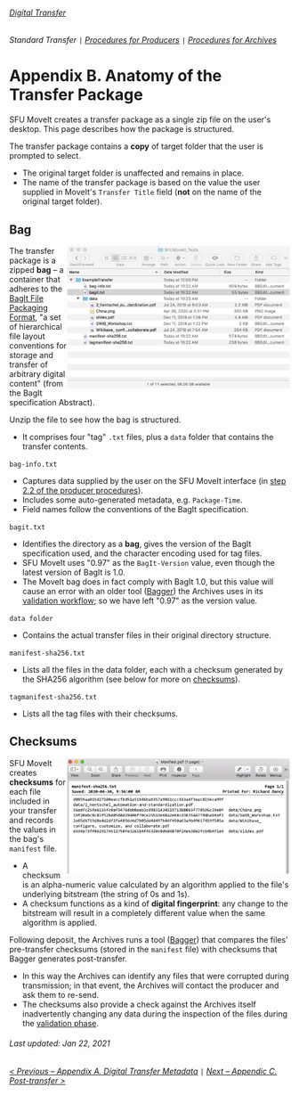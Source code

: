 ###### [Digital Transfer](../../README.md)
###### Standard Transfer `|` [Procedures for Producers](../standard-producers/00-introduction.md) `|` [Procedures for Archives](../standard-archives/00-introduction.md)

# Appendix B. Anatomy of the Transfer Package
SFU MoveIt creates a transfer package as a single zip file on the user's desktop. This page describes how the package is structured.

The transfer package contains a **copy** of target folder that the user is prompted to select.
- The original target folder is unaffected and remains in place.
- The name of the transfer package is based on the value the user supplied in MoveIt's `Transfer Title` field (**not** on the name of the original target folder).

## Bag
<img align="right" width="400" src="../../screenshots/app-bag.png">

The transfer package is a zipped **bag** – a container that adheres to the [BagIt File Packaging Format](https://tools.ietf.org/html/rfc8493), "a set of hierarchical file layout conventions for storage and transfer of arbitrary digital content" (from the BagIt specification Abstract).

Unzip the file to see how the bag is structured.
- It comprises four "tag" `.txt` files, plus a `data` folder that contains the transfer contents.

`bag-info.txt`
- Captures data supplied by the user on the SFU MoveIt interface (in [step 2.2 of the producer procedures](../standard-producers/02-transfer.md#23-create-a-transfer-package-with-sfu-moveit)).
- Includes some auto-generated metadata, e.g. `Package-Time`.
- Field names follow the conventions of the BagIt specification.

`bagit.txt`
- Identifies the directory as a **bag**, gives the version of the BagIt specification used, and the character encoding used for tag files.
- SFU MoveIt uses "0.97" as the `BagIt-Version` value, even though the latest version of BagIt is 1.0.
- The MoveIt bag does in fact comply with BagIt 1.0, but this value will cause an error with an older tool ([Bagger](https://github.com/SFU-Archives/digital-repository-utilities/blob/master/utilities/bagger.md)) the Archives uses in its [validation workflow](../standard-archives/03-validation.md); so we have left "0.97" as the version value.

`data folder`
- Contains the actual transfer files in their original directory structure.

`manifest-sha256.txt`
- Lists all the files in the data folder, each with a checksum generated by the SHA256 algorithm (see below for more on [checksums](#checksums)).

`tagmanifest-sha256.txt`
- Lists all the tag files with their checksums.

## Checksums
<img align="right" width="400" src="../../screenshots/app-checksums.png">

SFU MoveIt creates **checksums** for each file included in your transfer and records the values in the bag's `manifest` file.
- A checksum is an alpha-numeric value calculated by an algorithm applied to the file's underlying bitstream (the string of 0s and 1s).
- A checksum functions as a kind of **digital fingerprint**: any change to the bitstream will result in a completely different value when the same algorithm is applied.

Following deposit, the Archives runs a tool ([Bagger](https://github.com/SFU-Archives/digital-repository-utilities/blob/master/utilities/bagger.md)) that compares the files' pre-transfer checksums (stored in the `manifest` file) with checksums that Bagger generates post-transfer.
-	In this way the Archives can identify any files that were corrupted during transmission; in that event, the Archives will contact the producer and ask them to re-send.
- The checksums also provide a check against the Archives itself inadvertently changing any data during the inspection of the files during the [validation phase](../standard-archives/03-validation.md).

###### Last updated: Jan 22, 2021
###### [< Previous – Appendix A. Digital Transfer Metadata](a-transfer-metadata.md) `|` [Next – Appendic C. Post-transfer >](c-post-transfer.md)
